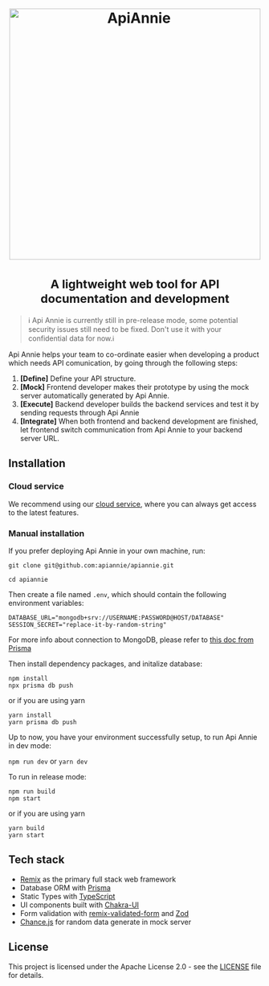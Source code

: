 <h1 align="center">
    <a href="https://apiannie.com">
       <img alt="ApiAnnie" src="https://user-images.githubusercontent.com/4088232/199437591-23d65512-2d66-4ba6-ae77-5f1748e5bdca.png" width="500">
    </a>
    <br><br>
    <small>A lightweight web tool for API documentation and development</small>
</h1>

> ℹ️ Api Annie is currently still in pre-release mode, some potential security issues still need to be fixed. Don't use it with your confidential data for now.ℹ️

Api Annie helps your team to co-ordinate easier when developing a product which needs API comunication, by going through the following steps:
1. **[Define]** Define your API structure.
2. **[Mock]** Frontend developer makes their prototype by using the mock server automatically generated by Api Annie.
3. **[Execute]** Backend developer builds the backend services and test it by sending requests through Api Annie
4. **[Integrate]** When both frontend and backend development are finished, let frontend switch communication from Api Annie to your backend server URL. 

## Installation
### Cloud service
We recommend using our [cloud service](https://apiannie.com), where you can always get access to the latest features.

### Manual installation
If you prefer deploying Api Annie in your own machine, run:
```
git clone git@github.com:apiannie/apiannie.git

cd apiannie
```

Then create a file named `.env`, which should contain the following environment variables:
```
DATABASE_URL="mongodb+srv://USERNAME:PASSWORD@HOST/DATABASE"
SESSION_SECRET="replace-it-by-random-string"
```
For more info about connection to MongoDB, please refer to [this doc from Prisma](https://www.prisma.io/docs/concepts/database-connectors/mongodb)

Then install dependency packages, and initalize database:
```
npm install
npx prisma db push
```

or if you are using yarn
```
yarn install
yarn prisma db push
```

Up to now, you have your environment successfully setup, to run Api Annie in dev mode:

`npm run dev` or `yarn dev`

To run in release mode:
```
npm run build
npm start
```
or if you are using yarn
```
yarn build
yarn start
```

## Tech stack
- [Remix](https://github.com/remix-run/remix) as the primary full stack web framework
- Database ORM with [Prisma](https://github.com/prisma/prisma)
- Static Types with [TypeScript](https://www.typescriptlang.org/)
- UI components built with [Chakra-UI](https://github.com/chakra-ui/chakra-ui)
- Form validation with [remix-validated-form](https://github.com/airjp73/remix-validated-form) and [Zod](https://github.com/colinhacks/zod)
- [Chance.js](https://github.com/chancejs/chancejs) for random data generate in mock server

## License
This project is licensed under the Apache License 2.0 - see the [LICENSE](https://github.com/apiannie/apiannie/blob/readme-update/LICENSE) file for details.
